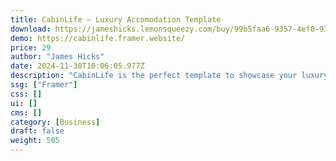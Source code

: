 ```yaml
---
title: CabinLife — Luxury Accomodation Template
download: https://jameshicks.lemonsqueezy.com/buy/99b5faa6-9357-4ef0-9383-c1813af7bf9b
demo: https://cabinlife.framer.website/
price: 29
author: "James Hicks"
date: 2024-11-30T10:06:05.977Z
description: "CabinLife is the perfect template to showcase your luxury accommodation. An elegant and immersive design that leaves website visitors eager to book their stay."
ssg: ["Framer"]
css: []
ui: []
cms: []
category: [Business]
draft: false
weight: 505
---
```

